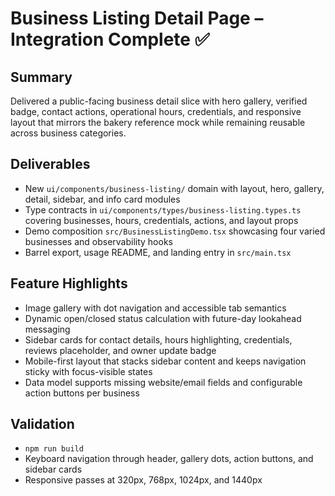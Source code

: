 # Business Listing Detail Page – Integration Complete ✅

## Summary
Delivered a public-facing business detail slice with hero gallery, verified badge, contact actions, operational hours, credentials, and responsive layout that mirrors the bakery reference mock while remaining reusable across business categories.

## Deliverables
- New `ui/components/business-listing/` domain with layout, hero, gallery, detail, sidebar, and info card modules
- Type contracts in `ui/components/types/business-listing.types.ts` covering businesses, hours, credentials, actions, and layout props
- Demo composition `src/BusinessListingDemo.tsx` showcasing four varied businesses and observability hooks
- Barrel export, usage README, and landing entry in `src/main.tsx`

## Feature Highlights
- Image gallery with dot navigation and accessible tab semantics
- Dynamic open/closed status calculation with future-day lookahead messaging
- Sidebar cards for contact details, hours highlighting, credentials, reviews placeholder, and owner update badge
- Mobile-first layout that stacks sidebar content and keeps navigation sticky with focus-visible states
- Data model supports missing website/email fields and configurable action buttons per business

## Validation
- `npm run build`
- Keyboard navigation through header, gallery dots, action buttons, and sidebar cards
- Responsive passes at 320px, 768px, 1024px, and 1440px
